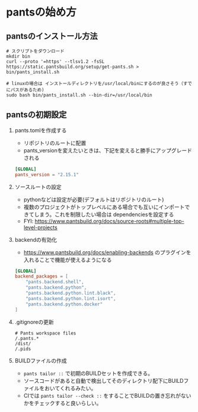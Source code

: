 # pantsの始め方

## pantsのインストール方法

```shell
# スクリプトをダウンロード
mkdir bin
curl --proto '=https' --tlsv1.2 -fsSL https://static.pantsbuild.org/setup/get-pants.sh > bin/pants_install.sh

# linuxの場合は インストールディレクトリを/usr/local/binにするのが良さそう（すでにパスがあるため)
sudo bash bin/pants_install.sh --bin-dir=/usr/local/bin
```

## pantsの初期設定

1. pants.tomlを作成する
    - リポジトリのルートに配置
    - pants_versionを変えたいときは、下記を変えると勝手にアップグレードされる

    ```toml
    [GLOBAL]
    pants_version = "2.15.1"
    ```

2. ソースルートの設定
    - pythonなどは設定が必要(デフォルトはリポジトリのルート)
    - 複数のプロジェクトがトップレベルにある場合でも互いにインポートできてしまう。これを制限したい場合は dependenciesを設定する
    - FYI: <https://www.pantsbuild.org/docs/source-roots#multiple-top-level-projects>

3. backendの有効化
    - <https://www.pantsbuild.org/docs/enabling-backends> のプラグインを入れることで機能が使えるようになる

    ```toml
    [GLOBAL]
    backend_packages = [
        "pants.backend.shell",
        "pants.backend.python",
        "pants.backend.python.lint.black",
        "pants.backend.python.lint.isort",
        "pants.backend.python.docker"
    ]
    ```

4. .gitignoreの更新

    ```.gitignore
    # Pants workspace files
    /.pants.*
    /dist/
    /.pids
    ```

5. BUILDファイルの作成
    - `pants tailor ::` で初期のBUILDセットを作成できる。
    - ソースコードがあると自動で検出してそのディレクトリ配下にBUILDファイルをおいてくれるみたい。
    - CIでは `pants tailor --check ::` をすることでBUILDの置き忘れがないかをチェックすると良いらしい。
